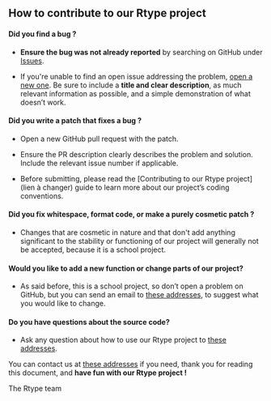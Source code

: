 ## How to contribute to our Rtype project

#### **Did you find a bug ?**

* **Ensure the bug was not already reported** by searching on GitHub under [Issues](https://github.com/EpitechPromo2025/B-CPP-500-NCY-5-1-rtype-clovis.schneider/issues).

* If you're unable to find an open issue addressing the problem, [open a new one](https://github.com/EpitechPromo2025/B-CPP-500-NCY-5-1-rtype-clovis.schneider/issues/new). Be sure to include a **title and clear description**, as much relevant information as possible, and a simple demonstration of what doesn’t work.


#### **Did you write a patch that fixes a bug ?**

* Open a new GitHub pull request with the patch.

* Ensure the PR description clearly describes the problem and solution. Include the relevant issue number if applicable.

* Before submitting, please read the [Contributing to our Rtype project](lien à changer) guide to learn more about our project’s coding conventions.

#### **Did you fix whitespace, format code, or make a purely cosmetic patch ?**

* Changes that are cosmetic in nature and that don't add anything significant to the stability or functioning of our project will generally not be accepted, because it is a school project.

#### **Would you like to add a new function or change parts of our project?**

* As said before, this is a school project, so don’t open a problem on GitHub, but you can send an email to [these addresses](https://github.com/EpitechPromo2025/B-CPP-500-NCY-5-1-rtype-clovis.schneider#team-), to suggest what you would like to change.

#### **Do you have questions about the source code?**

* Ask any question about how to use our Rtype project to [these addresses](https://github.com/EpitechPromo2025/B-CPP-500-NCY-5-1-rtype-clovis.schneider#team-).

You can contact us at [these addresses](https://github.com/EpitechPromo2025/B-CPP-500-NCY-5-1-rtype-clovis.schneider#team-) if you need, thank you for reading this document, and **have fun with our Rtype project !**


The Rtype team
